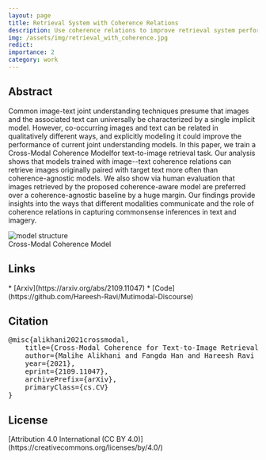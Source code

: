 ```yaml
---
layout: page
title: Retrieval System with Coherence Relations
description: Use coherence relations to improve retrieval system performance
img: /assets/img/retrieval_with_coherence.jpg
redict:
importance: 2
category: work
---
```


<h2> Abstract </h2>
<p> Common image-text joint understanding techniques presume that images and the associated text can universally be characterized by a single implicit model. However, co-occurring images and text can be related in qualitatively different ways, and explicitly modeling it could improve the performance of current joint understanding models. In this paper, we train a Cross-Modal Coherence Modelfor text-to-image retrieval task. Our analysis shows that models trained with image--text coherence relations can retrieve images originally paired with target text more often than coherence-agnostic models. We also show via human evaluation that images retrieved by the proposed coherence-aware model are preferred over a coherence-agnostic baseline by a huge margin. Our findings provide insights into the ways that different modalities communicate and the role of coherence relations in capturing commonsense inferences in text and imagery. </p>

<div class="row">
    <div class="col-sm mt-3 mt-md-0">
        <img class="img-fluid rounded z-depth-1" alt='model structure' src="{{ '/assets/img/retrieval_with_coherence.jpg' | relative_url }}" alt="" title="example image"/>
    </div>
</div>
<div class="caption">
    Cross-Modal Coherence Model
</div>

<h2> Links </h2>
* [Arxiv](https://arxiv.org/abs/2109.11047) 
* [Code](https://github.com/Hareesh-Ravi/Mutimodal-Discourse) 

<h2> Citation </h2>
<pre>@misc{alikhani2021crossmodal,
    title={Cross-Modal Coherence for Text-to-Image Retrieval}, 
    author={Malihe Alikhani and Fangda Han and Hareesh Ravi and Mubbasir Kapadia and Vladimir Pavlovic and Matthew Stone},
    year={2021},
    eprint={2109.11047},
    archivePrefix={arXiv},
    primaryClass={cs.CV}
}
</pre>

<h2> License </h2>
[Attribution 4.0 International (CC BY 4.0)](https://creativecommons.org/licenses/by/4.0/)